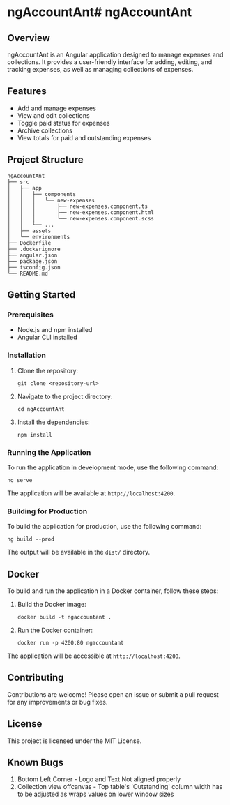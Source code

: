 # ngAccountAnt# ngAccountAnt

## Overview
ngAccountAnt is an Angular application designed to manage expenses and collections. It provides a user-friendly interface for adding, editing, and tracking expenses, as well as managing collections of expenses.

## Features
- Add and manage expenses
- View and edit collections
- Toggle paid status for expenses
- Archive collections
- View totals for paid and outstanding expenses

## Project Structure
```
ngAccountAnt
├── src
│   ├── app
│   │   ├── components
│   │   │   └── new-expenses
│   │   │       ├── new-expenses.component.ts
│   │   │       ├── new-expenses.component.html
│   │   │       └── new-expenses.component.scss
│   │   └── ...
│   ├── assets
│   └── environments
├── Dockerfile
├── .dockerignore
├── angular.json
├── package.json
├── tsconfig.json
└── README.md
```

## Getting Started

### Prerequisites
- Node.js and npm installed
- Angular CLI installed

### Installation
1. Clone the repository:
   ```
   git clone <repository-url>
   ```
2. Navigate to the project directory:
   ```
   cd ngAccountAnt
   ```
3. Install the dependencies:
   ```
   npm install
   ```

### Running the Application
To run the application in development mode, use the following command:
```
ng serve
```
The application will be available at `http://localhost:4200`.

### Building for Production
To build the application for production, use the following command:
```
ng build --prod
```
The output will be available in the `dist/` directory.

## Docker
To build and run the application in a Docker container, follow these steps:

1. Build the Docker image:
   ```
   docker build -t ngaccountant .
   ```
2. Run the Docker container:
   ```
   docker run -p 4200:80 ngaccountant
   ```
The application will be accessible at `http://localhost:4200`.


## Contributing
Contributions are welcome! Please open an issue or submit a pull request for any improvements or bug fixes.

## License
This project is licensed under the MIT License.

## Known Bugs
1. Bottom Left Corner - Logo and Text Not aligned properly
2. Collection view offcanvas - Top table's 'Outstanding' column width has to be adjusted as wraps values on lower window sizes
